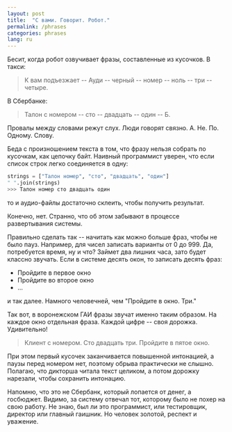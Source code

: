 ```yaml
---
layout: post
title:  "С вами. Говорит. Робот."
permalink: /phrases
categories: phrases
lang: ru
---
```


Бесит, когда робот озвучивает фразы, составленные из кусочков. В такси:

> К вам подъезжает -- Ауди -- черный -- номер -- ноль -- три -- четыре.

В Сбербанке:

> Талон с номером -- сто -- двадцать -- один -- Б.

Провалы между словами режут слух. Люди говорят связно. А. Не. По. Одному. Слову.

Беда с произношением текста в том, что фразу нельзя собрать по кусочкам, как
цепочку байт. Наивный программист уверен, что если список строк легко
соединяется в одну:

~~~python
strings = ["Талон номер", "сто", "двадцать", "один"]
" ".join(strings)
>>> Талон номер сто двадцать один
~~~

то и аудио-файлы достаточно склеить, чтобы получить результат.

Конечно, нет. Странно, что об этом забывают в процессе развертывания системы.

Правильно сделать так -- начитать как можно больше фраз, чтобы не было
пауз. Например, для чисел записать варианты от 0 до 999. Да, потребуется время,
ну и что? Займет два лишних часа, зато будет классно звучать. Если в системе
десять окон, то записать десять фраз:

- Пройдите в первое окно
- Пройдите во второе окно
- ...

и так далее. Намного человечней, чем "Пройдите в окно. Три."

Так вот, в воронежском ГАИ фразы звучат именно таким образом. На каждое окно
отдельная фраза. Каждой цифре -- своя дорожка. Удивительно!

> Клиент с номером. Сто двадцать три. Пройдите в пятое окно.

При этом первый кусочек заканчивается повышенной интонацией, а паузы перед
номером нет, поэтому обрыва практически не слышно. Полагаю, что дикторша читала
текст целиком, а потом дорожку нарезали, чтобы сохранить интонацию.

Напомню, что это не Сбербанк, который лопается от денег, а госбюджет. Видимо, за
систему отвечал тот, которому было не похер на свою работу. Не знаю, был ли это
программист, или тестировщик, директор или главный гаишник. Но человек золотой,
респект и уважение.
